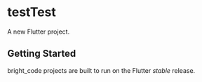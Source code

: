 # testTest

A new Flutter project.

## Getting Started

bright_code projects are built to run on the Flutter _stable_ release.
